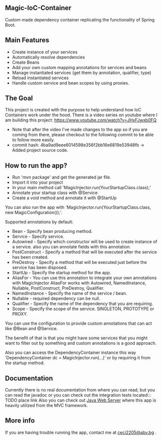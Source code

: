
Magic-IoC-Container
-----------------------
Custom made dependency container replicating the functionality of Spring Boot.

Main Features
-----------------------
* Create instance of your services
* Automatically resolve dependencies
* Create Beans
* Add your own custom mapping annotations for services and beans
* Manage instantiated services (get them by annotation, qualifier, type)
* Reload instantiated services
* Handle custom service and bean scopes by using proxies.

The Goal
-----------------------
This project is created with the purpose to help understand how IoC Containers work under the hood.
There is a video series on youtube where I am building this project:
https://www.youtube.com/watch?v=JHxFJwxb0FQ
* Note that after the video I've made changes to the app so if you are coming from there, please checkout to the following commit to be able to follow more easily.
* commit hash: 4ba9ad9eee6014598e356f2bb16e6819e53948fb -> Added project source code.

How to run the app?
------------------
* Run 'mvn package' and get the generated jar file.
* Import it into your project
* In your main method call 'MagicInjector.run(YourStartupClass.class);'
* Annotate your startup class with @Service
* Create a void method and annotate it with @StartUp

You can also run the app with 'MagicInjector.run(YourStartupClass.class, new MagicConfiguration());'.

Supported annotations by default: 
* Bean - Specify bean producing method.
* Service - Specify service.
* Autowired - Specify which constructor will be used to create instance of a service.
also you can annotate fields with this annotation.
* PostConstruct - Specify a method that will be executed after the service has been created.
* PreDestroy - Specify a method that will be executed just before the service has been disposed.
* StartUp - Specify the startup method for the app.
* AliasFor - You can use this annotation to integrate your own annotations with MagicInjector
AliasFor works with Autowired, NamedInstance, Nullable, PostConstruct, PreDestroy, Qualifier.
* NamedInstance - Specify the name of the service / bean.
* Nullable - required dependency can be null.
* Qualifier - Specify the name of the dependency that you are requiring.
* Scope - Specify the scope of the service. SINGLETON, PROTOTYPE or PROXY.

You can use the configuration to provide custom annotations that can act like @Bean and @Service.

The benefit of that is that you might have some services that you might want to filter out by something and 
custom annotations is a good approach.

Also you can access the DependencyContainer instance this way 'DependencyContainer dc = MagicInjector.run(...)' or
by requiring it from the startup method.

Documentation
------------
Currently there is no real documentation from where you can read, but 
you can read the javadoc or you can check out the integration tests located::: TODO place link
Also you can check out [Java Web Server](https://github.com/Cyecize/java-web-server/) 
where this app is heavily utilized from the MVC framework.

More info
-------------
If you are having trouble running the app, contact me at ceci2205@abv.bg .
